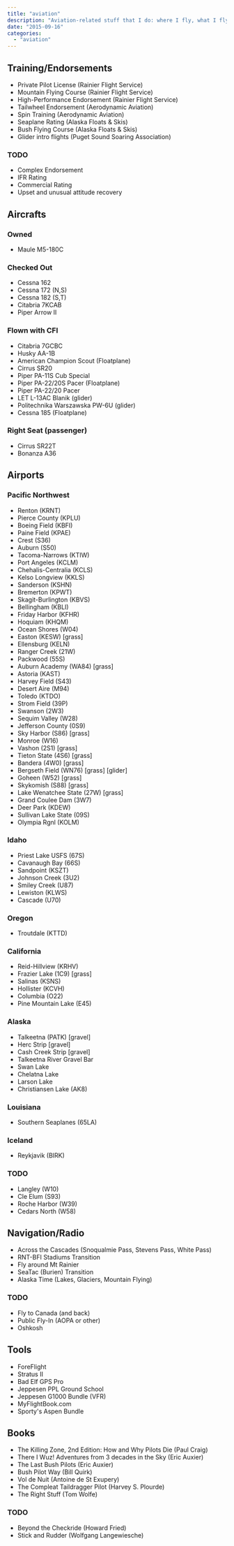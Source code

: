 ```yaml
---
title: "aviation"
description: "Aviation-related stuff that I do: where I fly, what I fly, etc."
date: "2015-09-16"
categories: 
  - "aviation"
---
```


Training/Endorsements
---------------------
* Private Pilot License (Rainier Flight Service)
* Mountain Flying Course (Rainier Flight Service)
* High-Performance Endorsement (Rainier Flight Service)
* Tailwheel Endorsement (Aerodynamic Aviation)
* Spin Training (Aerodynamic Aviation)
* Seaplane Rating (Alaska Floats & Skis)
* Bush Flying Course (Alaska Floats & Skis)
* Glider intro flights (Puget Sound Soaring Association)

### TODO
- Complex Endorsement
- IFR Rating
- Commercial Rating
- Upset and unusual attitude recovery

Aircrafts
---------
### Owned
* Maule M5-180C

### Checked Out
* Cessna 162
* Cessna 172 (N,S)
* Cessna 182 (S,T)
* Citabria 7KCAB
* Piper Arrow II

### Flown with CFI
* Citabria 7GCBC
* Husky AA-1B
* American Champion Scout (Floatplane)
* Cirrus SR20
* Piper PA-11S Cub Special
* Piper PA-22/20S Pacer (Floatplane)
* Piper PA-22/20 Pacer
* LET L-13AC Blanik (glider)
* Politechnika Warszawska PW-6U (glider)
* Cessna 185 (Floatplane)

### Right Seat (passenger)
* Cirrus SR22T
* Bonanza A36

Airports
--------

### Pacific Northwest
* Renton (KRNT)
* Pierce County (KPLU)
* Boeing Field (KBFI)
* Paine Field (KPAE)
* Crest (S36)
* Auburn (S50)
* Tacoma-Narrows (KTIW)
* Port Angeles (KCLM)
* Chehalis-Centralia (KCLS)
* Kelso Longview (KKLS)
* Sanderson (KSHN)
* Bremerton (KPWT)
* Skagit-Burlington (KBVS)
* Bellingham (KBLI)
* Friday Harbor (KFHR)
* Hoquiam (KHQM)
* Ocean Shores (W04)
* Easton (KESW) [grass]
* Ellensburg (KELN)
* Ranger Creek (21W)
* Packwood (55S)
* Auburn Academy (WA84) [grass]
* Astoria (KAST)
* Harvey Field (S43)
* Desert Aire (M94)
* Toledo (KTDO)
* Strom Field (39P)
* Swanson (2W3)
* Sequim Valley (W28)
* Jefferson County (0S9)
* Sky Harbor (S86) [grass]
* Monroe (W16)
* Vashon (2S1) [grass]
* Tieton State (4S6) [grass]
* Bandera (4W0) [grass]
* Bergseth Field (WN76) [grass] [glider]
* Goheen (W52) [grass]
* Skykomish (S88) [grass]
* Lake Wenatchee State (27W) [grass]
* Grand Coulee Dam (3W7)
* Deer Park (KDEW)
* Sullivan Lake State (09S)
* Olympia Rgnl (KOLM)

### Idaho
* Priest Lake USFS (67S)
* Cavanaugh Bay (66S)
* Sandpoint (KSZT)
* Johnson Creek (3U2)
* Smiley Creek (U87)
* Lewiston (KLWS)
* Cascade (U70)

### Oregon
* Troutdale (KTTD)

### California
* Reid-Hillview (KRHV)
* Frazier Lake (1C9) [grass]
* Salinas (KSNS)
* Hollister (KCVH)
* Columbia (O22)
* Pine Mountain Lake (E45)

### Alaska
* Talkeetna (PATK) [gravel]
* Herc Strip [gravel]
* Cash Creek Strip [gravel]
* Talkeetna River Gravel Bar
* Swan Lake
* Chelatna Lake
* Larson Lake
* Christiansen Lake (AK8)

### Louisiana
* Southern Seaplanes (65LA)

### Iceland
* Reykjavik (BIRK)

### TODO
- Langley (W10)
- Cle Elum (S93)
- Roche Harbor (W39)
- Cedars North (W58)

Navigation/Radio
----------------
* Across the Cascades (Snoqualmie Pass, Stevens Pass, White Pass)
* RNT-BFI Stadiums Transition
* Fly around Mt Rainier
* SeaTac (Burien) Transition
* Alaska Time (Lakes, Glaciers, Mountain Flying)

### TODO
- Fly to Canada (and back)
- Public Fly-In (AOPA or other)
- Oshkosh

Tools
-----
* ForeFlight
* Stratus II
* Bad Elf GPS Pro
* Jeppesen PPL Ground School
* Jeppesen G1000 Bundle (VFR)
* MyFlightBook.com
* Sporty's Aspen Bundle

Books
-----
* The Killing Zone, 2nd Edition: How and Why Pilots Die (Paul Craig)
* There I Wuz! Adventures from 3 decades in the Sky (Eric Auxier)
* The Last Bush Pilots (Eric Auxier)
* Bush Pilot Way (Bill Quirk)
* Vol de Nuit (Antoine de St Exupery)
* The Compleat Taildragger Pilot (Harvey S. Plourde)
* The Right Stuff (Tom Wolfe)

### TODO
* Beyond the Checkride (Howard Fried)
* Stick and Rudder (Wolfgang Langewiesche)
